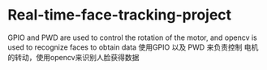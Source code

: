 # Real-time-face-tracking-project
GPIO and PWD are used to control the rotation of the motor, and opencv is used to recognize faces to obtain data   使用GPIO 以及 PWD 来负责控制 电机的转动，使用opencv来识别人脸获得数据
